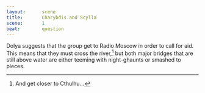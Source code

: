 ```yaml
---
layout:      scene
title:       Charybdis and Scylla
scene:       1
beat:        question
---
```



Dolya suggests that the group get to Radio Moscow in order to call for aid.
This means that they must cross the river,[^0]
but both major bridges that are still above water are either teeming with night-ghaunts or smashed to pieces.

[^0]: And get closer to Cthulhu...



















